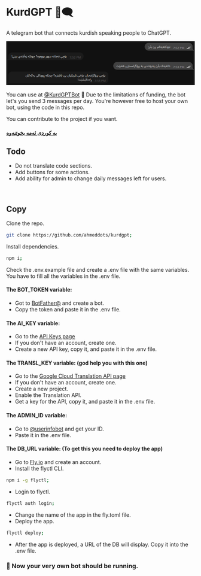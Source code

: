 # KurdGPT 🤖🗨

A telegram bot that connects kurdish speaking people to ChatGPT.

![preview](./preview.png)

You can use at [@KurdGPTBot](https://t.me/KurdGPTBot) 🔗 Due to the limitations of funding, the bot let's you send 3 messages per day. You're however free to host your own bot, using the code in this repo.

You can contribute to the project if you want.

#### [بە کوردی ئەمە بخوێنەوە](./README-KU.md)

## Todo

- Do not translate code sections.
- Add buttons for some actions.
- Add ability for admin to change daily messages left for users.

<br>

## Copy

Clone the repo.

```bash
git clone https://github.com/ahmeddots/kurdgpt;
```

Install dependencies.

```bash
npm i;
```

Check the .env.example file and create a .env file with the same variables. You have to fill all the variables in the .env file.

#### The BOT_TOKEN variable:

- Got to [BotFather@](https://t.me/BotFather) and create a bot.
- Copy the token and paste it in the .env file.

#### The AI_KEY variable:

- Go to the [API Keys page](https://platform.openai.com/account/api-keys)
- If you don't have an account, create one.
- Create a new API key, copy it, and paste it in the .env file.

#### The TRANSL_KEY variable: (god help you with this one)

- Go to the [Google Cloud Translation API page](https://cloud.google.com/translate)
- If you don't have an account, create one.
- Create a new project.
- Enable the Translation API.
- Get a key for the API, copy it, and paste it in the .env file.

#### The ADMIN_ID variable:

- Go to [@userinfobot](https://t.me/userinfobot) and get your ID.
- Paste it in the .env file.

#### The DB_URL variable: (To get this you need to deploy the app)

- Go to [Fly.io](https://fly.io) and create an account.
- Install the flyctl CLI.

```bash
npm i -g flyctl;
```

- Login to flyctl.

```bash
flyctl auth login;
```

- Change the name of the app in the fly.toml file.
- Deploy the app.

```bash
flyctl deploy;
```

- After the app is deployed, a URL of the DB will display. Copy it into the .env file.

### 🎉 Now your very own bot should be running.

